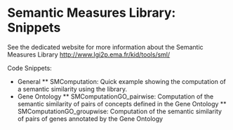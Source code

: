 Semantic Measures Library: Snippets
===================================

See the dedicated website  for more information about the Semantic Measures Library
http://www.lgi2p.ema.fr/kid/tools/sml/

Code Snippets:
* General
** SMComputation: Quick example showing the computation of a semantic similarity using the library. 
* Gene Ontology
** SMComputationGO_pairwise:  Computation of the semantic similarity of pairs of concepts defined in the Gene Ontology
** SMComputationGO_groupwise: Computation of the semantic similarity of pairs of genes annotated by the Gene Ontology






